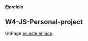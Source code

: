 ##### Ejercicio

## W4-JS-Personal-project

GhPage [en este enlace](https://tommytraddles.github.io/W4-JS-Personal-project/).
